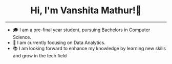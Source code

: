 <h1 align="center">Hi, I'm Vanshita Mathur!👋 </h1>

---

- 🎓 I am a pre-final year student, pursuing Bachelors in Computer Science.
- 👀 I am currently focusing on Data Analytics.
- 📚 I am looking forward to enhance my knowledge by learning new skills and grow in the tech field

